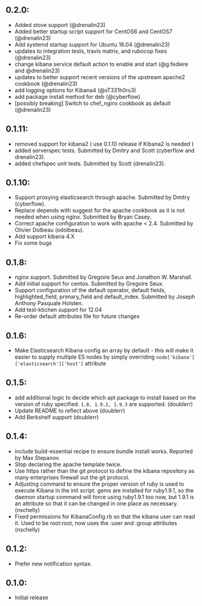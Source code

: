 ## 0.2.0:
* Added stove support (@drenalin23)
* Added better startup script support for CentOS6 and CentOS7 (@drenalin23)
* Add systemd startup support for Ubuntu 16.04 (@drenalin23)
* updates to integration tests, travis matrix, and rubocop fixes (@drenalin23)
* change kibana service default action to enable and start (@g.fediere and @drenalin23)
* updates to better support recent versions of the upstream apache2 cookbook (@drenalin23)
* add logging options for Kibana4 (@sT331h0rs3)
* add package install method for deb (@cyberflow)
* [possibly breaking] Switch to chef_nginx cookbook as default (@drenalin23)

## 0.1.11:
* removed support for kibana2 ( use 0.1.10 release if Kibana2 is needed )
* added serverspec tests. Submitted by Dmitry and Scott (cyberflow and drenalin23).
* added chefspec unit tests. Submitted by Scott (drenalin23).

## 0.1.10:
* Support proxying elasticsearch through apache. Submitted by Dmitry (cyberflow).
* Replace depends with suggest for the apache cookbook as it is not needed when using nginx. Submitted by Bryan Casey.
* Correct apache configuration to work with apache < 2.4. Submitted by Olivier Dolbeau (odolbeau).
* Add support kibana 4.X
* Fix some bugs

## 0.1.8:
* nginx support. Submitted by Gregoire Seux and Jonathon W. Marshall.
* Add initial support for centos. Submitted by Gregoire Seux.
* Support configuration of the default operator, default fields, highlighted\_field, primary\_field and default\_index. Submitted by Joseph Anthony Pasquale Holsten.
* Add test-ktichen support for 12.04
* Re-order default attributes file for future changes

## 0.1.6:
* Make Elasticsearch Kibana config an array by default - this will make it easier
  to supply multiple ES nodes by simply overriding ```node['kibana']['elasticsearch']['host']``` attribute

## 0.1.5:

* add additional logic to decide which apt package to install based on the version of ruby specified. `1.8, 1.9.1, 1.9.3` are supported. (doublerr)
* Update README to reflect above (doublerr)
* Add Berkshelf support (doublerr)

## 0.1.4:

* include build-essential recipe to ensure bundle install works. Reported
  by Max Stepanov.
* Stop declaring the apache template twice.
* Use https rather than the git protocol to define the kibana repository as
  many enterprises firewall out the git protocol.
* Adjusting command to ensure the proper version of ruby is used to execute
  Kibana in the init script.  gems are installed for ruby1.9.1, so the daemon
  startup command will force using ruby1.9.1 too now, but 1.9.1 is an attribute
  so that it can be changed in one place as necessary. (nschelly)
* Fixed permissions for KibanaConfig.rb so that the kibana user can read it.
  Used to be root:root, now uses the :user and :group attributes (nschelly)

## 0.1.2:

* Prefer new notification syntax.

## 0.1.0:

* Initial release
